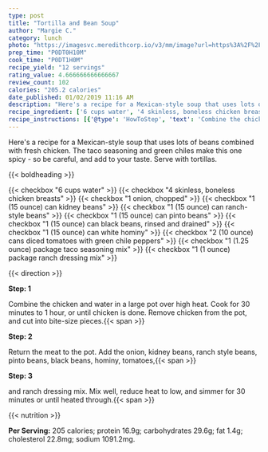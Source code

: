 ```yaml
---
type: post
title: "Tortilla and Bean Soup"
author: "Margie C."
category: lunch
photo: "https://imagesvc.meredithcorp.io/v3/mm/image?url=https%3A%2F%2Fimages.media-allrecipes.com%2Fuserphotos%2F558804.jpg"
prep_time: "P0DT0H10M"
cook_time: "P0DT1H0M"
recipe_yield: "12 servings"
rating_value: 4.666666666666667
review_count: 102
calories: "205.2 calories"
date_published: 01/02/2019 11:16 AM
description: "Here's a recipe for a Mexican-style soup that uses lots of beans combined with fresh chicken. The taco seasoning and green chiles make this one spicy - so be careful, and add to your taste. Serve with tortillas."
recipe_ingredient: ['6 cups water', '4 skinless, boneless chicken breasts', '1 onion, chopped', '1 (15 ounce) can kidney beans', '1 (15 ounce) can ranch-style beans', '1 (15 ounce) can pinto beans', '1 (15 ounce) can black beans, rinsed and drained', '1 (15 ounce) can white hominy', '2 (10 ounce) cans diced tomatoes with green chile peppers', '1 (1.25 ounce) package taco seasoning mix', '1 (1 ounce) package ranch dressing mix']
recipe_instructions: [{'@type': 'HowToStep', 'text': 'Combine the chicken and water in a large pot over high heat. Cook for 30 minutes to 1 hour, or until chicken is done. Remove chicken from the pot, and cut into bite-size pieces.\n'}, {'@type': 'HowToStep', 'text': 'Return the meat to the pot. Add the onion, kidney beans, ranch style beans, pinto beans, black beans, hominy, tomatoes, taco seasoning and ranch dressing mix. Mix well, reduce heat to low, and simmer for 30 minutes or until heated through.\n'}]
---
```


Here's a recipe for a Mexican-style soup that uses lots of beans combined with fresh chicken. The taco seasoning and green chiles make this one spicy - so be careful, and add to your taste. Serve with tortillas. 

{{< boldheading >}}

{{< checkbox "6 cups water" >}}
{{< checkbox "4  skinless, boneless chicken breasts" >}}
{{< checkbox "1  onion, chopped" >}}
{{< checkbox "1 (15 ounce) can kidney beans" >}}
{{< checkbox "1 (15 ounce) can ranch-style beans" >}}
{{< checkbox "1 (15 ounce) can pinto beans" >}}
{{< checkbox "1 (15 ounce) can black beans, rinsed and drained" >}}
{{< checkbox "1 (15 ounce) can white hominy" >}}
{{< checkbox "2 (10 ounce) cans diced tomatoes with green chile peppers" >}}
{{< checkbox "1 (1.25 ounce) package taco seasoning mix" >}}
{{< checkbox "1 (1 ounce) package ranch dressing mix" >}}


{{< direction >}}

**Step: 1**

Combine the chicken and water in a large pot over high heat. Cook for 30 minutes to 1 hour, or until chicken is done. Remove chicken from the pot, and cut into bite-size pieces.{{< span >}}

**Step: 2**

Return the meat to the pot. Add the onion, kidney beans, ranch style beans, pinto beans, black beans, hominy, tomatoes,{{< span >}}

**Step: 3**

and ranch dressing mix. Mix well, reduce heat to low, and simmer for 30 minutes or until heated through.{{< span >}}

{{< nutrition >}}

**Per Serving:** 205 calories; protein 16.9g; carbohydrates 29.6g; fat 1.4g; cholesterol 22.8mg; sodium 1091.2mg.